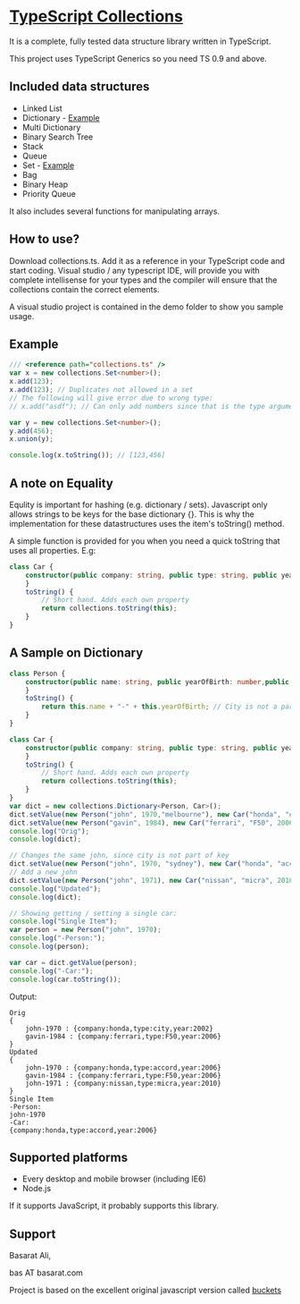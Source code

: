 [TypeScript Collections](github.com/basarat/typescript-collections/)
====================
It is a complete, fully tested data structure library written in TypeScript.

This project uses TypeScript Generics so you need TS 0.9 and above.

Included data structures
---------------------

- Linked List
- Dictionary - [Example](#a-sample-on-dictionary)
- Multi Dictionary
- Binary Search Tree
- Stack
- Queue
- Set - [Example](#example)
- Bag
- Binary Heap
- Priority Queue

It also includes several functions for manipulating arrays.

How to use?
--------------------

Download collections.ts. Add it as a reference in your TypeScript code and start coding. 
Visual studio / any typescript IDE, will provide you with complete intellisense for your types and the compiler will 
ensure that the collections contain the correct elements. 

A visual studio project is contained in the demo folder to show you sample usage. 

Example
--------------------
```typescript
/// <reference path="collections.ts" />
var x = new collections.Set<number>(); 
x.add(123);
x.add(123); // Duplicates not allowed in a set 
// The following will give error due to wrong type: 
// x.add("asdf"); // Can only add numbers since that is the type argument. 

var y = new collections.Set<number>();
y.add(456);
x.union(y);

console.log(x.toString()); // [123,456] 
```

A note on Equality
-------------------
Equlity is important for hashing (e.g. dictionary / sets). Javascript only allows strings to be keys for the base dictionary {}.
This is why the implementation for these datastructures uses the item's toString() method. 

A simple function is provided for you when you need a quick toString that uses all properties. E.g: 
```typescript
class Car {
    constructor(public company: string, public type: string, public year: number) {
    }
    toString() {
        // Short hand. Adds each own property 
        return collections.toString(this);
    }
}
```

A Sample on Dictionary
---------------------

```typescript
class Person {
    constructor(public name: string, public yearOfBirth: number,public city?:string) {
    }
    toString() {
        return this.name + "-" + this.yearOfBirth; // City is not a part of the key. 
    }
}

class Car {
    constructor(public company: string, public type: string, public year: number) {
    }
    toString() {
        // Short hand. Adds each own property 
        return collections.toString(this);
    }
}
var dict = new collections.Dictionary<Person, Car>();
dict.setValue(new Person("john", 1970,"melbourne"), new Car("honda", "city", 2002));
dict.setValue(new Person("gavin", 1984), new Car("ferrari", "F50", 2006));
console.log("Orig");
console.log(dict);

// Changes the same john, since city is not part of key 
dict.setValue(new Person("john", 1970, "sydney"), new Car("honda", "accord", 2006)); 
// Add a new john
dict.setValue(new Person("john", 1971), new Car("nissan", "micra", 2010)); 
console.log("Updated");
console.log(dict);

// Showing getting / setting a single car: 
console.log("Single Item");
var person = new Person("john", 1970); 
console.log("-Person:");
console.log(person);

var car = dict.getValue(person);
console.log("-Car:");
console.log(car.toString());
```
Output: 
```
Orig
{
    john-1970 : {company:honda,type:city,year:2002}
	gavin-1984 : {company:ferrari,type:F50,year:2006}
}
Updated
{
	john-1970 : {company:honda,type:accord,year:2006}
	gavin-1984 : {company:ferrari,type:F50,year:2006}
	john-1971 : {company:nissan,type:micra,year:2010}
}
Single Item
-Person:
john-1970
-Car:
{company:honda,type:accord,year:2006}
```

Supported platforms
--------------------

- Every desktop and mobile browser (including IE6)
- Node.js

If it supports JavaScript, it probably supports this library.

Support
--------------------

Basarat Ali, 

bas AT basarat.com 

Project is based on the excellent original javascript version called [buckets](https://github.com/mauriciosantos/buckets)

